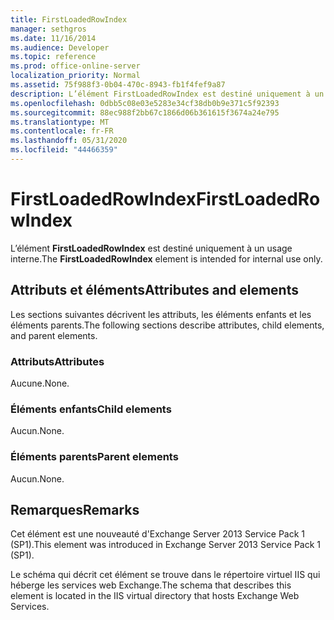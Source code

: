 ```yaml
---
title: FirstLoadedRowIndex
manager: sethgros
ms.date: 11/16/2014
ms.audience: Developer
ms.topic: reference
ms.prod: office-online-server
localization_priority: Normal
ms.assetid: 75f988f3-0b04-470c-8943-fb1f4fef9a87
description: L’élément FirstLoadedRowIndex est destiné uniquement à un usage interne.
ms.openlocfilehash: 0dbb5c08e03e5283e34cf38db0b9e371c5f92393
ms.sourcegitcommit: 88ec988f2bb67c1866d06b361615f3674a24e795
ms.translationtype: MT
ms.contentlocale: fr-FR
ms.lasthandoff: 05/31/2020
ms.locfileid: "44466359"
---
```

# <a name="firstloadedrowindex"></a><span data-ttu-id="3db92-103">FirstLoadedRowIndex</span><span class="sxs-lookup"><span data-stu-id="3db92-103">FirstLoadedRowIndex</span></span>

<span data-ttu-id="3db92-104">L’élément **FirstLoadedRowIndex** est destiné uniquement à un usage interne.</span><span class="sxs-lookup"><span data-stu-id="3db92-104">The **FirstLoadedRowIndex** element is intended for internal use only.</span></span> 

## <a name="attributes-and-elements"></a><span data-ttu-id="3db92-105">Attributs et éléments</span><span class="sxs-lookup"><span data-stu-id="3db92-105">Attributes and elements</span></span>

<span data-ttu-id="3db92-106">Les sections suivantes décrivent les attributs, les éléments enfants et les éléments parents.</span><span class="sxs-lookup"><span data-stu-id="3db92-106">The following sections describe attributes, child elements, and parent elements.</span></span>
  
### <a name="attributes"></a><span data-ttu-id="3db92-107">Attributs</span><span class="sxs-lookup"><span data-stu-id="3db92-107">Attributes</span></span>

<span data-ttu-id="3db92-108">Aucune.</span><span class="sxs-lookup"><span data-stu-id="3db92-108">None.</span></span>
  
### <a name="child-elements"></a><span data-ttu-id="3db92-109">Éléments enfants</span><span class="sxs-lookup"><span data-stu-id="3db92-109">Child elements</span></span>

<span data-ttu-id="3db92-110">Aucun.</span><span class="sxs-lookup"><span data-stu-id="3db92-110">None.</span></span>
  
### <a name="parent-elements"></a><span data-ttu-id="3db92-111">Éléments parents</span><span class="sxs-lookup"><span data-stu-id="3db92-111">Parent elements</span></span>

<span data-ttu-id="3db92-112">Aucun.</span><span class="sxs-lookup"><span data-stu-id="3db92-112">None.</span></span>
  
## <a name="remarks"></a><span data-ttu-id="3db92-113">Remarques</span><span class="sxs-lookup"><span data-stu-id="3db92-113">Remarks</span></span>

<span data-ttu-id="3db92-114">Cet élément est une nouveauté d'Exchange Server 2013 Service Pack 1 (SP1).</span><span class="sxs-lookup"><span data-stu-id="3db92-114">This element was introduced in Exchange Server 2013 Service Pack 1 (SP1).</span></span>
  
<span data-ttu-id="3db92-115">Le schéma qui décrit cet élément se trouve dans le répertoire virtuel IIS qui héberge les services web Exchange.</span><span class="sxs-lookup"><span data-stu-id="3db92-115">The schema that describes this element is located in the IIS virtual directory that hosts Exchange Web Services.</span></span>
  

